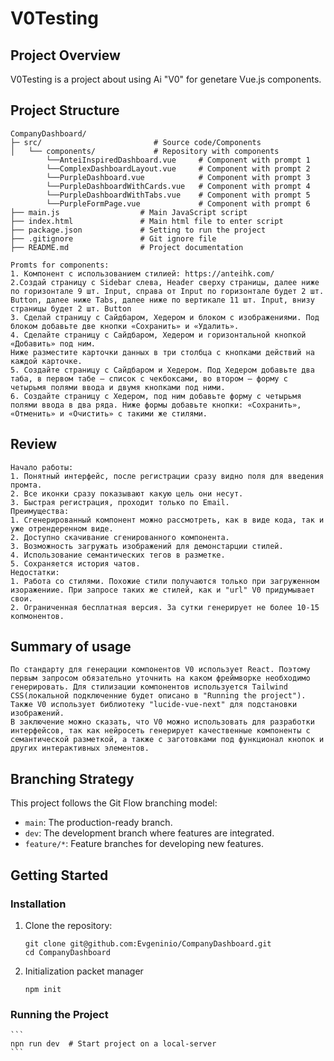 # V0Testing

## Project Overview
V0Testing is a project about using Ai "V0" for genetare Vue.js components.

## Project Structure
```
CompanyDashboard/
├─ src/                         # Source code/Components
│   └── components/             # Repository with components
        └──AnteiInspiredDashboard.vue     # Component with prompt 1
        └──ComplexDashboardLayout.vue     # Component with prompt 2
        └──PurpleDashboard.vue            # Component with prompt 3
        └──PurpleDashboardWithCards.vue   # Component with prompt 4
        └──PurpleDashboardWithTabs.vue    # Component with prompt 5
        └──PurpleFormPage.vue             # Component with prompt 6
├── main.js                  # Main JavaScript script
├── index.html               # Main html file to enter script
├── package.json             # Setting to run the project
├── .gitignore               # Git ignore file
├── README.md                # Project documentation
```
```
Promts for components:
1. Компонент с использованием стилией: https://anteihk.com/
2.Создай страницу c Sidebar слева, Header сверху страницы, далее ниже по горизонтале 9 шт. Input, справа от Input по горизонтале будет 2 шт. 
Button, далее ниже Tabs, далее ниже по вертикале 11 шт. Input, внизу страницы будет 2 шт. Button 
3. Сделай страницу с Сайдбаром, Хедером и блоком с изображениями. Под блоком добавьте две кнопки «Сохранить» и «Удалить».
4. Сделайте страницу с Сайдбаром, Хедером и горизонтальной кнопкой «Добавить» под ним. 
Ниже разместите карточки данных в три столбца с кнопками действий на каждой карточке.
5. Создайте страницу с Сайдбаром и Хедером. Под Хедером добавьте два таба, в первом табе — список с чекбоксами, во втором — форму с четырьмя полями ввода и двумя кнопками под ними. 
6. Создайте страницу с Хедером, под ним добавьте форму с четырьмя полями ввода в два ряда. Ниже формы добавьте кнопки: «Сохранить», «Отменить» и «Очистить» с такими же стилями.
```

## Review 
```
Начало работы: 
1. Понятный интерфейс, после регистрации сразу видно поля для введения промта. 
2. Все иконки сразу показывают какую цель они несут. 
3. Быстрая регистрация, проходит только по Email. 
Преимущества: 
1. Сгенерированный компонент можно рассмотреть, как в виде кода, так и уже отрендеренном виде. 
2. Доступно скачивание сгенированного компонента.
3. Возможность загружать изображений для демонстарции стилей. 
4. Использование семантических тегов в разметке. 
5. Сохраняется история чатов. 
Недостатки: 
1. Работа со стилями. Похожие стили получаются только при загруженном изоражениие. При запросе таких же стилей, как и "url" V0 придумывает свои.
2. Ограниченная бесплатная версия. За сутки генерирует не более 10-15 копмонентов. 
```
## Summary of usage
```
По стандарту для генерации компонентов V0 использует React. Поэтому первым запросом обязательно уточнить на каком фреймворке необходимо генерировать. Для стилизации компонентов используется Tailwind CSS(локальной подключенние будет описано в "Running the project"). Также V0 использует библиотеку "lucide-vue-next" для подстановки изображений. 
В заключение можно сказать, что V0 можно использовать для разработки интерфейсов, так как нейросеть генерирует качественные компоненты с семантической разметкой, а также с заготовками под функционал кнопок и других интерактивных элементов. 
```
## Branching Strategy
This project follows the Git Flow branching model:
- `main`: The production-ready branch.
- `dev`: The development branch where features are integrated.
- `feature/*`: Feature branches for developing new features.

## Getting Started

### Installation
1. Clone the repository:
    ```
    git clone git@github.com:Evgeninio/CompanyDashboard.git
    cd CompanyDashboard
    ```

2. Initialization packet manager
    ```
    npm init
    ```

### Running the Project
    ```
    npn run dev  # Start project on a local-server
    ```